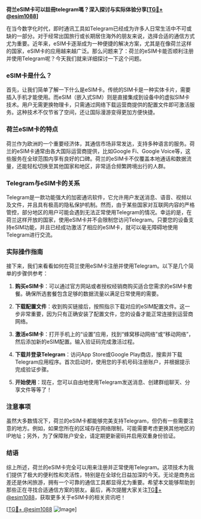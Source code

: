 **荷兰eSIM卡可以註冊telegram嗎？深入探讨与实际体验分享[[TG💪+ @esim1088](https://t.me/s/esim1088)]**

在当今数字化时代，即时通讯工具如Telegram已经成为许多人日常生活中不可或缺的一部分。对于经常出国旅行或长期居住海外的朋友来说，选择合适的通信方式尤为重要。近年来，eSIM卡逐渐成为一种便捷的解决方案，尤其是在像荷兰这样的国家，eSIM卡的应用越来越广泛。那么问题来了：荷兰的eSIM卡能否顺利注册并使用Telegram呢？今天我们就来详细探讨一下这个问题。

### eSIM卡是什么？

首先，让我们简单了解一下什么是eSIM卡。传统的SIM卡是一种实体卡片，需要插入手机才能使用。而eSIM（嵌入式SIM）则是直接集成到设备中的虚拟SIM卡技术。用户无需更换物理卡，只需通过网络下载运营商提供的配置文件即可激活服务。这种技术不仅节省了空间，还让国际漫游变得更加方便快捷。

### 荷兰eSIM卡的特点

荷兰作为欧洲的一个重要经济体，其通信市场非常发达，支持多种语言的服务。荷兰的eSIM卡通常由各大国际运营商提供，比如Google Fi、Google Voice等，这些服务在全球范围内享有良好的口碑。荷兰的eSIM卡不仅覆盖本地通话和数据流量，还能轻松切换至其他国家和地区，非常适合频繁跨境出行的人群。

### Telegram与eSIM卡的关系

Telegram是一款功能强大的加密通讯软件，它允许用户发送消息、语音、视频以及文件，并且具有极高的隐私保护机制。然而，由于某些国家对互联网内容的严格管控，部分地区的用户可能会遇到无法正常使用Telegram的情况。幸运的是，在荷兰这样开放的国家，使用eSIM卡并不会限制您访问Telegram。只要您的设备支持eSIM功能，并且已经成功激活了相应的eSIM卡，就可以毫无障碍地使用Telegram进行交流。

### 实际操作指南

接下来，我们来看看如何在荷兰使用eSIM卡注册并使用Telegram。以下是几个简单的步骤供参考：

1. **购买eSIM卡**：可以通过官方网站或者授权经销商购买适合您需求的eSIM卡套餐。确保所选套餐包含足够的数据流量以满足日常使用的需要。
   
2. **下载配置文件**：收到购买链接后，按照指示下载对应的eSIM配置文件。这一步非常重要，因为只有正确安装了配置文件，您的设备才能正常连接到运营商网络。

3. **激活eSIM卡**：打开手机上的“设置”应用，找到“蜂窝移动网络”或“移动网络”，然后添加新的eSIM配置。输入验证码完成激活过程。

4. **下载并登录Telegram**：访问App Store或Google Play商店，搜索并下载Telegram应用程序。首次启动时，使用您的手机号码注册账户，并根据提示完成验证步骤。

5. **开始使用**：现在，您可以自由地使用Telegram发送消息、创建群组聊天、分享文件等等了！

### 注意事项

虽然大多数情况下，荷兰的eSIM卡都能够完美支持Telegram，但仍有一些需要注意的地方。例如，如果您所在的区域存在网络限制，可能需要考虑更换其他地区的IP地址；另外，为了保障账户安全，请定期更新密码并启用双重身份验证。

### 结语

综上所述，荷兰的eSIM卡完全可以用来注册并正常使用Telegram。这项技术为我们提供了极大的便利性和灵活性，特别是在全球化日益加深的今天。无论是商务出差还是休闲旅游，拥有一个可靠的通信工具都显得尤为重要。希望本文能够帮助到那些正在寻找合适通信方案的朋友。最后，再次提醒大家关注[TG💪+ @esim1088](https://t.me/s/esim1088)，获取更多关于eSIM卡的相关资讯吧！

[[TG💪+ @esim1088](https://t.me/s/esim1088) ![Image](https://i.postimg.cc/4NQfJmqS/Snipaste-2025-05-13-00-14-12.png)]